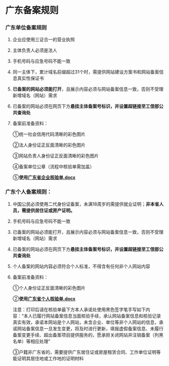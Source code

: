 # 广东备案规则

### 广东单位备案规则

1. 企业应使用三证合一的营业执照

2. 主体负责人必须是法人

3. 手机号码与应急号码不能一致

4. 同一主体下，累计域名前缀超过31个时，需提供网站建设方案书和网站备案信息真实性保证书

5. **已备案的网站必须能打开**，且展示内容必须与网站备案信息一致，否则不受理新增域名（网站）需求

6. 已备案的网站必须在网页下方**悬挂主体备案号标识，并设置超链接至工信部公共查询处**

7. 备案前准备资料：

   ①统一社会信用代码清晰的彩色图片

   ②法人身份证正反面清晰的彩色图片

   ③网站负责人身份证正反面清晰的彩色图片

   ④备案单位公章（流程中核验单需加盖）

   ⑤**使用[广东省企业核验单.docx](https://badownload.s3.cn-north-1.jdcloud-oss.com/heyandan/guangdongdanwei.pdf)**

   

### 广东个人备案规则：

1. 中国公民必须使用二代身份证备案，未满18周岁的需提供就业证明；**非本省人员，需提供居住证或房产证明。**

2. 手机号码与应急号码不能一致

3. 已备案的网站必须能打开，且展示内容必须与网站备案信息一致，否则不受理新增域名（网站）需求

4. 已备案的网站必须在网页下方**悬挂主体备案号标识，并设置超链接至工信部公共查询处**

5. 个人备案的网站内容必须符合个人标准，不得含有任何非个人网站内容

6. 备案前准备资料：

   ①个人身份证正反面清晰的彩色图片

   ②**使用[广东省个人核验单.docx](https://badownload.s3.cn-north-1.jdcloud-oss.com/heyandan/guangdonggeren.pdf)**
   
   注意：打印后请在核验单最下方本人承诺处使用黑色签字笔手写如下内容：“本人已履行网站备案信息当面核验手续，承认网站备案信息和核验记录真实有效，承诺本网站是个人网站，未含企业、单位等非个人网站的信息，承诺网站备案信息一旦发生变更，将及时进行更新，填报虚假备案信息、未履行备案变更手续、超出备案项目提供服务的，愿承担关闭网站并注销备案（列黑名单）等相应处理”
   
   ③户籍非广东省的，需要提供广东居住证或房屋租赁合同、工作单位证明等能证明其居住地或工作地的证明材料

 
